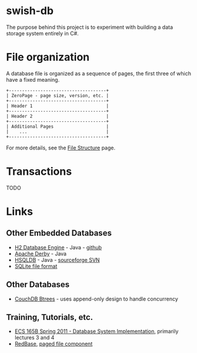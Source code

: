 # swish-db

The purpose behind this project is to experiment with building a data storage
system entirely in C#.

# File organization

A database file is organized as a sequence of pages, the first three of which have a fixed meaning.

    +-------------------------------------+
    | ZeroPage - page size, version, etc. |
    +-------------------------------------+
    | Header 1                            |
    +-------------------------------------+
    | Header 2                            |
    +-------------------------------------+
    | Additional Pages                    |
    |    ...                              |
    +-------------------------------------+

For more details, see the [File Structure](docs/file-structure.md) page.


# Transactions

TODO


# Links

## Other Embedded Databases

* [H2 Database Engine](https://h2database.com/html/main.html) - Java - [github](https://github.com/h2database/h2database)
* [Apache Derby](https://db.apache.org/derby/index.html) - Java
* [HSQLDB](http://hsqldb.org/) - Java - [sourceforge SVN](https://sourceforge.net/p/hsqldb/svn/HEAD/tree/)
* [SQLite file format](https://www.sqlite.org/fileformat.html)


## Other Databases

* [CouchDB Btrees](http://guide.couchdb.org/draft/btree.html) - uses append-only design to handle concurrency

## Training, Tutorials, etc.

* [ECS 165B Spring 2011 - Database System Implementation](https://www.cs.ucdavis.edu/~green/courses/ecs165b-s11/), primarily lectures 3 and 4
* [RedBase](https://web.stanford.edu/class/cs346/2015/redbase.html), [paged file component](https://web.stanford.edu/class/cs346/2015/redbase-pf.html)

